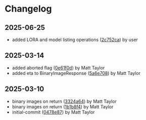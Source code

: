 # Changelog


## 2025-06-25
- added LORA and model listing operations ([2c752ca](https://github.com/mjt-services/imagegen-common-2025/commit/2c752ca991067f0d7e9d6c301b436840d4f1cbe0)) by user

## 2025-03-14
- added aborted flag ([0e61f0d](https://github.com/mjt-services/imagegen-common-2025/commit/0e61f0d4ce52d8739630e6a81e069dcbe8957e92)) by Matt Taylor
- added eta to BinaryImageResponse ([5a6e708](https://github.com/mjt-services/imagegen-common-2025/commit/5a6e7088b7d830de1070b125feaaae7b56b9e294)) by Matt Taylor

## 2025-03-10
- binary images on return ([3324a64](https://github.com/mjt-services/imagegen-common-2025/commit/3324a6494eab64bbecb020584a16a977a906e91e)) by Matt Taylor
- binary images on return ([1b1b8f4](https://github.com/mjt-services/imagegen-common-2025/commit/1b1b8f437839cc36b8537433ba4d50dd8708be22)) by Matt Taylor
- initial-commit ([0478e87](https://github.com/mjt-services/imagegen-common-2025/commit/0478e8721583480e367fb33e21539aba4834bd74)) by Matt Taylor
